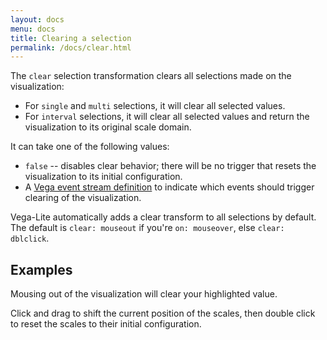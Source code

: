 ```yaml
---
layout: docs
menu: docs
title: Clearing a selection
permalink: /docs/clear.html
---
```


The `clear` selection transformation clears all selections made on the visualization:

- For `single` and `multi` selections, it will clear all selected values.
- For `interval` selections, it will clear all selected values and return the visualization to its original scale domain.

It can take one of the following values:

- `false` -- disables clear behavior; there will be no trigger that resets the visualization to its initial configuration.
- A [Vega event stream definition](https://vega.github.io/vega/docs/event-streams/) to indicate which events should trigger clearing of the visualization.

Vega-Lite automatically adds a clear transform to all selections by default. The default is `clear: mouseout` if you're `on: mouseover`, else `clear: dblclick`.

## Examples

Mousing out of the visualization will clear your highlighted value.

<div id="paintbrush_nearest_clear" class="vl-example" data-name="interactive_stocks_nearest_index"></div>

Click and drag to shift the current position of the scales, then double click to reset the scales to their initial configuration.

<div id="selection_resolution_clear" class="vl-example" data-name="selection_resolution_global"></div>
